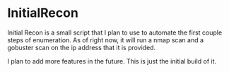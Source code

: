 # InitialRecon
Initial Recon is a small script that I plan to use to automate the first couple steps of enumeration. As of right now, it will run a nmap scan and a gobuster scan on the ip address that it is provided. 

I plan to add more features in the future. This is just the initial build of it. 
